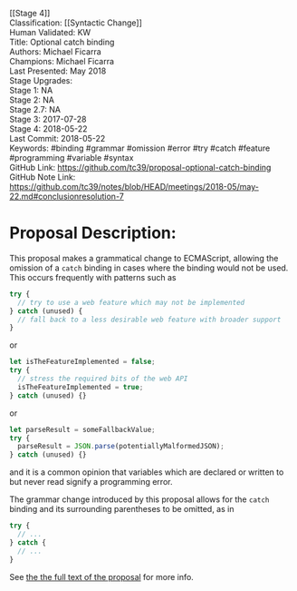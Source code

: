 [[Stage 4]]<br>Classification: [[Syntactic Change]]<br>Human Validated: KW<br>Title: Optional catch binding<br>Authors: Michael Ficarra<br>Champions: Michael Ficarra<br>Last Presented: May 2018<br>Stage Upgrades:<br>Stage 1: NA  
Stage 2: NA  
Stage 2.7: NA  
Stage 3: 2017-07-28  
Stage 4: 2018-05-22<br>Last Commit: 2018-05-22<br>Keywords: #binding #grammar #omission #error #try #catch #feature #programming #variable #syntax<br>GitHub Link: https://github.com/tc39/proposal-optional-catch-binding <br>GitHub Note Link: https://github.com/tc39/notes/blob/HEAD/meetings/2018-05/may-22.md#conclusionresolution-7
# Proposal Description:
This proposal makes a grammatical change to ECMAScript, allowing the omission
of a `catch` binding in cases where the binding would not be used. This occurs
frequently with patterns such as 

```js
try {
  // try to use a web feature which may not be implemented
} catch (unused) {
  // fall back to a less desirable web feature with broader support
}
```

or

```js
let isTheFeatureImplemented = false;
try {
  // stress the required bits of the web API
  isTheFeatureImplemented = true;
} catch (unused) {}
```

or

```js
let parseResult = someFallbackValue;
try {
  parseResult = JSON.parse(potentiallyMalformedJSON);
} catch (unused) {}
```

and it is a common opinion that variables which are declared or written to but
never read signify a programming error.

The grammar change introduced by this proposal allows for the `catch` binding
and its surrounding parentheses to be omitted, as in

```js
try {
  // ...
} catch {
  // ...
}
```

See [the the full text of the proposal](https://tc39.github.io/proposal-optional-catch-binding/) for more info.
<br>